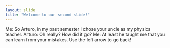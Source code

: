 ```yaml
---
layout: slide
title: "Welcome to our second slide!"
---
```

Me: So Arturo, in my past semester I chose your uncle as my physics teacher.
Arturo: Oh really? How did it go?
Me: At least he taught me that you can learn from your mistakes.
Use the left arrow to go back!

